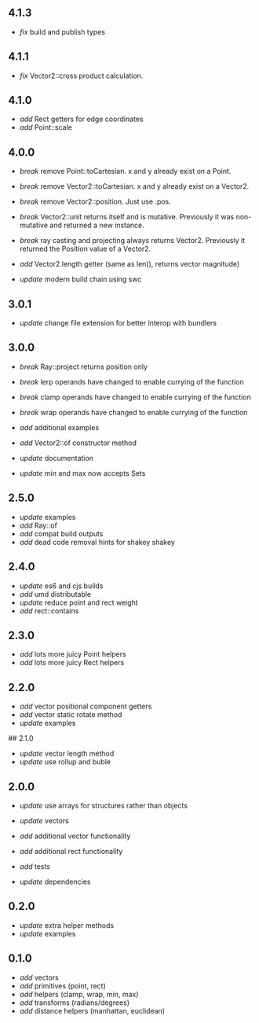## 4.1.3

- _fix_ build and publish types

## 4.1.1

- _fix_ Vector2::cross product calculation.

## 4.1.0

- _add_ Rect getters for edge coordinates
- _add_ Point::scale

## 4.0.0

- _break_ remove Point::toCartesian. x and y already exist on a Point.
- _break_ remove Vector2::toCartesian. x and y already exist on a Vector2.
- _break_ remove Vector2::position. Just use .pos.
- _break_ Vector2::unit returns itself and is mutative. Previously it was non-mutative and returned a new instance.
- _break_ ray casting and projecting always returns Vector2. Previously it returned the Position value of a Vector2.

- _add_ Vector2.length getter (same as len(), returns vector magnitude)
- _update_ modern build chain using swc

## 3.0.1

- _update_ change file extension for better interop with bundlers

## 3.0.0

- _break_ Ray::project returns position only
- _break_ lerp operands have changed to enable currying of the function
- _break_ clamp operands have changed to enable currying of the function
- _break_ wrap operands have changed to enable currying of the function

- _add_ additional examples
- _add_ Vector2::of constructor method
- _update_ documentation
- _update_ min and max now accepts Sets

## 2.5.0

- _update_ examples
- _add_ Ray::of
- _add_ compat build outputs
- _add_ dead code removal hints for shakey shakey

## 2.4.0

- _update_ es6 and cjs builds
- _add_ umd distributable
- _update_ reduce point and rect weight
- _add_ rect::contains

## 2.3.0

- _add_ lots more juicy Point helpers
- _add_ lots more juicy Rect helpers

## 2.2.0

- _add_ vector positional component getters
- _add_ vector static rotate method
- _update_ examples

## 2.1.0

- _update_ vector length method
- _update_ use rollup and buble

## 2.0.0

- _update_ use arrays for structures rather than objects

- _update_ vectors
- _add_ additional vector functionality
- _add_ additional rect functionality
- _add_ tests
- _update_ dependencies

## 0.2.0

- _update_ extra helper methods
- _update_ examples

## 0.1.0

- _add_ vectors
- _add_ primitives (point, rect)
- _add_ helpers (clamp, wrap, min, max)
- _add_ transforms (radians/degrees)
- _add_ distance helpers (manhattan, euclidean)
